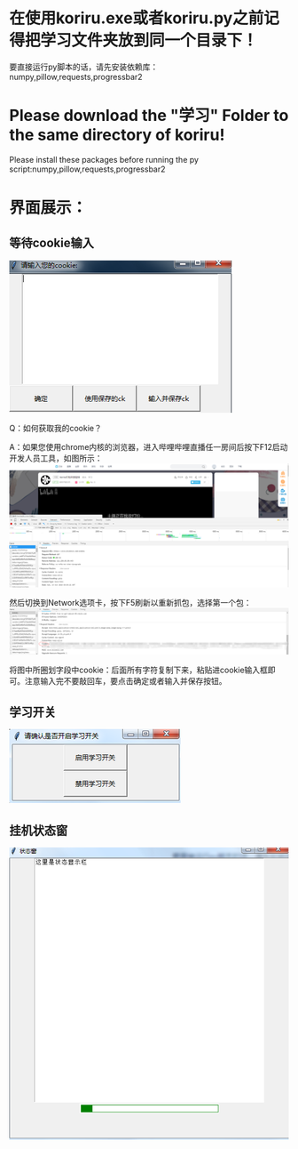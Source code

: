 # 在使用koriru.exe或者koriru.py之前记得把学习文件夹放到同一个目录下！

要直接运行py脚本的话，请先安装依赖库：numpy,pillow,requests,progressbar2
# Please download the "学习" Folder to the same directory of koriru!

Please install these packages before running the py script:numpy,pillow,requests,progressbar2

# 界面展示：

## 等待cookie输入
![preview](https://github.com/voidf/koriru/blob/master/READMEpic/askck.png)

Q：如何获取我的cookie？

A：如果您使用chrome内核的浏览器，进入哔哩哔哩直播任一房间后按下F12启动开发人员工具，如图所示：
![vick](https://github.com/voidf/koriru/blob/master/READMEpic/viewck.png)

然后切换到Network选项卡，按下F5刷新以重新抓包，选择第一个包：
![cpck](https://github.com/voidf/koriru/blob/master/READMEpic/copyck.png)

将图中所圈划字段中cookie：后面所有字符复制下来，粘贴进cookie输入框即可。注意输入完不要敲回车，要点击确定或者输入并保存按钮。

## 学习开关
![swi](https://github.com/voidf/koriru/blob/master/READMEpic/studyswitch.png)

## 挂机状态窗
![status](https://github.com/voidf/koriru/blob/master/READMEpic/statuswin.png)
